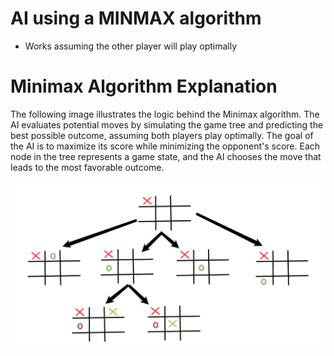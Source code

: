 # AI using a MINMAX algorithm

-   Works assuming the other player will play optimally

# Minimax Algorithm Explanation

The following image illustrates the logic behind the Minimax algorithm. The AI evaluates potential moves by simulating the game tree and predicting the best possible outcome, assuming both players play optimally. The goal of the AI is to maximize its score while minimizing the opponent's score. Each node in the tree represents a game state, and the AI chooses the move that leads to the most favorable outcome.

![Minimax Algorithm Explanation](assets/Drawing.png)
